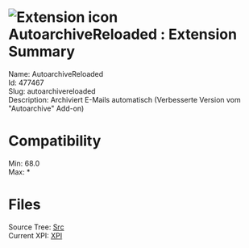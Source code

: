 # ![Extension icon](https://addons.thunderbird.net/static/img/addon-icons/default-64.png) AutoarchiveReloaded : Extension Summary

Name: AutoarchiveReloaded  
Id: 477467  
Slug: autoarchivereloaded  
Description: Archiviert E-Mails automatisch (Verbesserte Version vom "Autoarchive" Add-on)
  

# Compatibility
Min: 68.0  
Max: *  

# Files

Source Tree: [Src](C:/Dev/Thunderbird/ThunderKdB/xall/x68/477467-autoarchivereloaded/src)  
Current XPI: [XPI](C:/Dev/Thunderbird/ThunderKdB/xall/x68/477467-autoarchivereloaded/xpi)  



